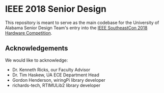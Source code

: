 # IEEE 2018 Senior Design

This repository is meant to serve as the main codebase for the University of Alabama Senior Design Team's entry into the [IEEE SoutheastCon 2018 Hardware Competition](http://ewh.ieee.org/reg/3/southeastcon2018/student.html).

## Acknowledgements

We would like to acknowledge:

* Dr. Kenneth Ricks, our Faculty Advisor
* Dr. Tim Haskew, UA ECE Department Head
* Gordon Henderson, wiringPi library developer
* richards-tech, RTIMULib2 library developer